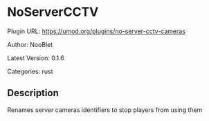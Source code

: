 # NoServerCCTV

Plugin URL: https://umod.org/plugins/no-server-cctv-cameras

Author: NooBlet

Latest Version: 0.1.6

Categories: rust

## Description

Renames server cameras identifiers to stop players from using them
